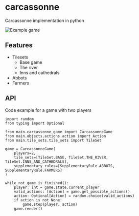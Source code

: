 # carcassonne
Carcassonne implementation in python

![Example game](https://github.com/wingedsheep/carcassonne/blob/master/example_game.gif)

## Features

* Tilesets 
    * Base game
    * The river
    * Inns and cathedrals
* Abbots
* Farmers

## API

Code example for a game with two players

    import random  
    from typing import Optional  
      
    from main.carcassonne_game import CarcassonneGame  
    from main.objects.actions.action import Action  
    from main.tile_sets.tile_sets import TileSet  
      
    game = CarcassonneGame(  
        players=2,  
        tile_sets=[TileSet.BASE, TileSet.THE_RIVER, TileSet.INNS_AND_CATHEDRALS],
        supplementary_rules=[SupplementaryRule.ABBOTS, SupplementaryRule.FARMERS]
    )  
      
    while not game.is_finished():  
        player: int = game.state.current_player  
        valid_actions: [Action] = game.get_possible_actions()  
        action: Optional[Action] = random.choice(valid_actions)  
        if action is not None:  
            game.step(player, action)  
        game.render()
